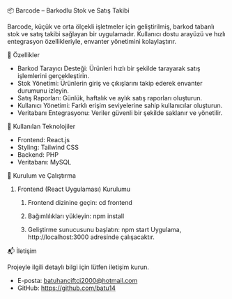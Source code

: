 📦 Barcode – Barkodlu Stok ve Satış Takibi

Barcode, küçük ve orta ölçekli işletmeler için geliştirilmiş, barkod tabanlı stok ve satış takibi sağlayan bir uygulamadır. Kullanıcı dostu arayüzü ve hızlı entegrasyon özellikleriyle, envanter yönetimini kolaylaştırır.

🚀 Özellikler

- Barkod Tarayıcı Desteği: Ürünleri hızlı bir şekilde tarayarak satış işlemlerini gerçekleştirin.
- Stok Yönetimi: Ürünlerin giriş ve çıkışlarını takip ederek envanter durumunu izleyin.
- Satış Raporları: Günlük, haftalık ve aylık satış raporları oluşturun.
- Kullanıcı Yönetimi: Farklı erişim seviyelerine sahip kullanıcılar oluşturun.
- Veritabanı Entegrasyonu: Veriler güvenli bir şekilde saklanır ve yönetilir.

🧰 Kullanılan Teknolojiler

- Frontend: React.js
- Styling: Tailwind CSS
- Backend: PHP
- Veritabanı: MySQL

🔧 Kurulum ve Çalıştırma

1. Frontend (React Uygulaması) Kurulumu

   1. Frontend dizinine geçin:
      cd frontend

   2. Bağımlılıkları yükleyin:
      npm install

   3. Geliştirme sunucusunu başlatın:
      npm start
      Uygulama, http://localhost:3000 adresinde çalışacaktır.


📬 İletişim

Projeyle ilgili detaylı bilgi için lütfen iletişim kurun.

- E-posta: batuhanciftci2000@hotmail.com
- GitHub: https://github.com/batu14
